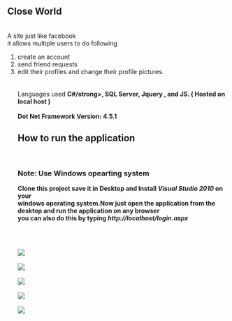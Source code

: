 ## Close World

<br>
A site just like facebook <br>  it allows multiple users to do following <br>

<ol>
<li>create an account </li>
<li>send friend requests</li>
<li>edit their profiles and change their profile pictures.</li>
<br><br>
Languages used <strong>C#/strong>, SQL Server, Jquery , and JS.<strong> ( Hosted on local host )<br>
<br>Dot Net Framework Version: 4.5.1<br>

<h2> How to run the application</h2><br>
<h3> Note: Use Windows opearting system</h3>
<p>Clone this project save it in Desktop and Install <em><strong>Visual Studio 2010</strong></em> on your <br>
windows operating system.Now just open the application from the desktop and run the application on any browser<br>
you can also do this by typing <em>http://localhost/login.aspx</em></p><br>

<br><img src="https://github.com/yadav-ankit/Projects/blob/master/Projects_Screenshots/Closeworld/c1.png"><br>
<br><img src="https://github.com/yadav-ankit/Projects/blob/master/Projects_Screenshots/Closeworld/c2.png"><br>
<br><img src="https://github.com/yadav-ankit/Projects/blob/master/Projects_Screenshots/Closeworld/c3.png"><br>
<br><img src="https://github.com/yadav-ankit/Projects/blob/master/Projects_Screenshots/Closeworld/c4.png"><br>
<br><img src="https://github.com/yadav-ankit/Projects/blob/master/Projects_Screenshots/Closeworld/c5.png"><br>
